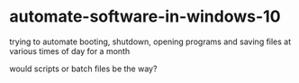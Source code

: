 # automate-software-in-windows-10
trying to automate booting, shutdown, opening programs and saving  files at various times of day for a month

would scripts or batch files be the way?
